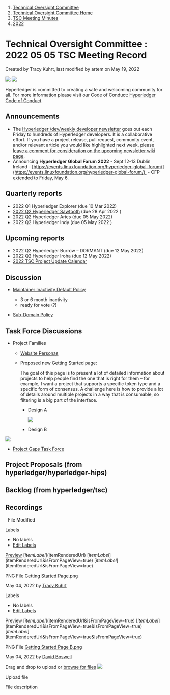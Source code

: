 1. [Technical Oversight Committee](index.html)
2. [Technical Oversight Committee Home](Technical-Oversight-Committee-Home_21430274.html)
3. [TSC Meeting Minutes](TSC-Meeting-Minutes_21448544.html)
4. [2022](2022_21443639.html)

# Technical Oversight Committee : 2022 05 05 TSC Meeting Record

Created by Tracy Kuhrt, last modified by artem on May 19, 2022

![](attachments/21431877/21448548.png?height=250) ![](attachments/21431877/21448549.png?height=250)

Hyperledger is committed to creating a safe and welcoming community for all. For more information please visit our Code of Conduct: [Hyperledger Code of Conduct](https://lf-hyperledger.atlassian.net/wiki/spaces/HYP/pages/19595281/Hyperledger+Code+of+Conduct)

## Announcements

- The [Hyperledger /dev/weekly developer newsletter](https://lf-hyperledger.atlassian.net/wiki/pages/viewpage.action?pageId=17170445) goes out each Friday to hundreds of Hyperledger developers. It is a collaborative effort. If you have a project release, pull request, community event, and/or relevant article you would like highlighted next week, please [leave a comment for consideration on the upcoming newsletter wiki page](https://lf-hyperledger.atlassian.net/wiki/display/DR/2021).
- Announcing **Hyperledger Global Forum 2022** - Sept 12-13 Dublin Ireland - [https://events.linuxfoundation.org/hyperledger-global-forum/](https://events.linuxfoundation.org/hyperledger-global-forum/)  - CFP extended to Friday, May 6.

## Quarterly reports

- 2022 Q1 Hyperledger Explorer (due 10 Mar 2022)
- [2022 Q2 Hyperledger Sawtooth](https://lf-hyperledger.atlassian.net/wiki/display/TSC/2022+Q2+Hyperledger+Sawtooth) (due 28 Apr 2022 )
- 2022 Q2 Hyperledger Aries (due 05 May 2022)
- 2022 Q2 Hyperledger Indy (due 05 May 2022 )

## Upcoming reports

- 2022 Q2 Hyperledger Burrow – DORMANT (due 12 May 2022)
- 2022 Q2 Hyperledger Iroha (due 12 May 2022)
- [2022 TSC Project Update Calendar](https://lf-hyperledger.atlassian.net/wiki/display/TSC/2022+TSC+Project+Update+Calendar)

## Discussion

- [Maintainer Inactivity Default Policy](https://github.com/hyperledger/tsc/pull/33)
  
  - 3 or 6 month inactivity
  - ready for vote (?)
- [Sub-Domain Policy](https://lf-hyperledger.atlassian.net/wiki/spaces/HYP/pages/19595386/Sub-Domain+Policy)

## Task Force Discussions

- Project Families
  
  - [Website Personas](https://lf-hyperledger.atlassian.net/wiki/display/TF/Website+Personas)
  - Proposed new Getting Started page:
    
    The goal of this page is to present a lot of detailed information about projects to help people find the one that is right for them – for example, I want a project that supports a specific token type and a specific form of consensus. A challenge here is how to provide a lot of details around multiple projects in a way that is consumable, so filtering is a big part of the interface.
    
    - Design A
      
      ![](attachments/21444420/21456047.png?width=500)
    - Design B

<!--THE END-->

![](attachments/21444420/21456048.png?width=500)

- [Project Gaps Task Force](https://lf-hyperledger.atlassian.net/wiki/spaces/TF/pages/21010694/Project+Gaps+Task+Force)

## Project Proposals (from hyperledger/hyperledger-hips)

## Backlog (from hyperledger/tsc)

## Recordings

  File Modified

Labels

- No labels
- [Edit Labels](# "Edit Labels")

[Preview]() [$itemLabel]($itemRenderedUrl) [$itemLabel]($itemRenderedUrl&isFromPageView=true) [$itemLabel]($itemRenderedUrl&isFromPageView=true)

PNG File [Getting Started Page.png](attachments/21444420/21456047.png "Download")

May 04, 2022 by [Tracy Kuhrt](/wiki/people/712020:eb6ae9c3-aa8e-40ba-9dab-a6969b1ac52e)

Labels

- No labels
- [Edit Labels](# "Edit Labels")

[Preview]() [$itemLabel]($itemRenderedUrl&isFromPageView=true) [$itemLabel]($itemRenderedUrl&isFromPageView=true&isFromPageView=true) [$itemLabel]($itemRenderedUrl&isFromPageView=true&isFromPageView=true)

PNG File [Getting Started Page B.png](attachments/21444420/21456048.png "Download")

May 04, 2022 by [David Boswell](/wiki/people/70121:0a14f738-3039-421f-a6a9-a83d19f23227)

Drag and drop to upload or [browse for files]() ![](images/icons/wait.gif)

Upload file

File description
